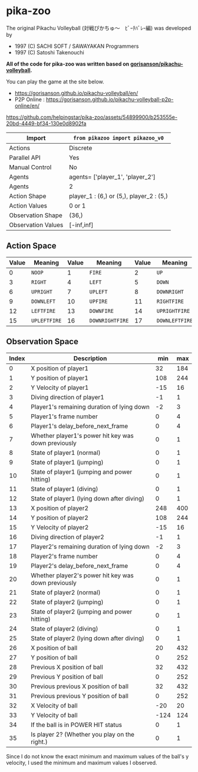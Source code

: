 # pika-zoo

The original Pikachu Volleyball (対戦ぴかちゅ～　ﾋﾞｰﾁﾊﾞﾚｰ編) was developed by

* 1997 (C) SACHI SOFT / SAWAYAKAN Programmers
* 1997 (C) Satoshi Takenouchi

**All of the code for pika-zoo was written based on [gorisanson/pikachu-volleyball](https://github.com/gorisanson/pikachu-volleyball).**

You can play the game at the site below.

* https://gorisanson.github.io/pikachu-volleyball/en/
* P2P Online : https://gorisanson.github.io/pikachu-volleyball-p2p-online/en/

https://github.com/helpingstar/pika-zoo/assets/54899900/b253555e-20bd-4449-bf34-130e0d8902fa

| Import             | `from pikazoo import pikazoo_v0`         |
|--------------------|------------------------------------------|
| Actions            | Discrete                                 |
| Parallel API       | Yes                                      |
| Manual Control     | No                                       |
| Agents             | agents= ['player_1', 'player_2']         |
| Agents             | 2                                        |
| Action Shape       | player_1 : (6,) or (5,), player_2 : (5,) |
| Action Values      | 0 or 1                                   |
| Observation Shape  | (36,)                                    |
| Observation Values | [-inf,inf]                               |

## Action Space

| Value | Meaning    | Value | Meaning       | Value | Meaning      |
|-------|------------|-------|---------------|-------|--------------|
| 0     |`NOOP`      | 1     |`FIRE`         | 2     |`UP`          |
| 3     |`RIGHT`     | 4     |`LEFT`         | 5     |`DOWN`        |
| 6     |`UPRIGHT`   | 7     |`UPLEFT`       | 8     |`DOWNRIGHT`   |
| 9     |`DOWNLEFT`  | 10    |`UPFIRE`       | 11    |`RIGHTFIRE`   |
| 12    |`LEFTFIRE`  | 13    |`DOWNFIRE`     | 14    |`UPRIGHTFIRE` |
| 15    |`UPLEFTFIRE`| 16    |`DOWNRIGHTFIRE`| 17    |`DOWNLEFTFIRE`|

## Observation Space

| Index | Description                                         | min  | max |
|-------|-----------------------------------------------------|------|-----|
| 0     | X position of player1                               | 32   | 184 |
| 1     | Y position of player1                               | 108  | 244 |
| 2     | Y Velocity of player1                               | -15  | 16  |
| 3     | Diving direction of player1                         | -1   | 1   |
| 4     | Player1's remaining duration of lying down          | -2   | 3   |
| 5     | Player1's frame number                              | 0    | 4   |
| 6     | Player1's delay_before_next_frame                   | 0    | 4   |
| 7     | Whether player1's power hit key was down previously | 0    | 1   |
| 8     | State of player1 (normal)                           | 0    | 1   |
| 9     | State of player1 (jumping)                          | 0    | 1   |
| 10    | State of player1 (jumping and power hitting)        | 0    | 1   |
| 11    | State of player1 (diving)                           | 0    | 1   |
| 12    | State of player1 (lying down after diving)          | 0    | 1   |
| 13    | X position of player2                               | 248  | 400 |
| 14    | Y position of player2                               | 108  | 244 |
| 15    | Y Velocity of player2                               | -15  | 16  |
| 16    | Diving direction of player2                         | -1   | 1   |
| 17    | Player2's remaining duration of lying down          | -2   | 3   |
| 18    | Player2's frame number                              | 0    | 4   |
| 19    | Player2's delay_before_next_frame                   | 0    | 4   |
| 20    | Whether player2's power hit key was down previously | 0    | 1   |
| 21    | State of player2 (normal)                           | 0    | 1   |
| 22    | State of player2 (jumping)                          | 0    | 1   |
| 23    | State of player2 (jumping and power hitting)        | 0    | 1   |
| 24    | State of player2 (diving)                           | 0    | 1   |
| 25    | State of player2 (lying down after diving)          | 0    | 1   |
| 26    | X position of ball                                  | 20   | 432 |
| 27    | Y position of ball                                  | 0    | 252 |
| 28    | Previous X position of ball                         | 32   | 432 |
| 29    | Previous Y position of ball                         | 0    | 252 |
| 30    | Previous previous X position of ball                | 32   | 432 |
| 31    | Previous previous Y position of ball                | 0    | 252 |
| 32    | X Velocity of ball                                  | -20  | 20  |
| 33    | Y Velocity of ball                                  | -124 | 124 |
| 34    | If the ball is in POWER HIT status                  | 0    | 1   |
| 35    | Is player 2? (Whether you play on the right.)       | 0    | 1   |

Since I do not know the exact minimum and maximum values of the ball's y velocity, I used the minimum and maximum values I observed.
<!-- TODO: Install, Sample Code -->
